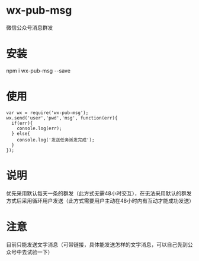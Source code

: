 # wx-pub-msg
微信公众号消息群发
# 安装
npm i wx-pub-msg --save
# 使用
    var wx = require('wx-pub-msg');
    wx.send('user','pwd','msg', function(err){
      if(err){
        console.log(err);
      } else{
        console.log('发送任务派发完成');
      }
    });
# 说明
优先采用默认每天一条的群发（此方式无需48小时交互），在无法采用默认的群发方式后采用循环用户发送（此方式需要用户主动在48小时内有互动才能成功发送）
# 注意
目前只能发送文字消息（可带链接，具体能发送怎样的文字消息，可以自己先到公众号中去试验一下）
